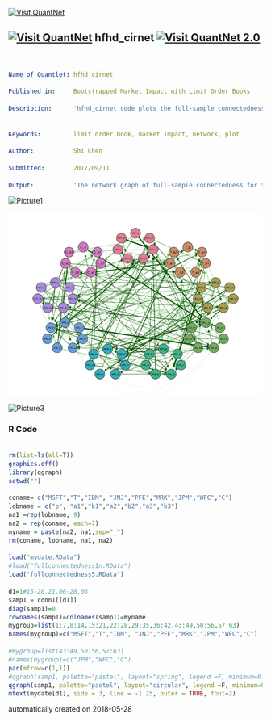 [<img src="https://github.com/QuantLet/Styleguide-and-FAQ/blob/master/pictures/banner.png" width="888" alt="Visit QuantNet">](http://quantlet.de/)

## [<img src="https://github.com/QuantLet/Styleguide-and-FAQ/blob/master/pictures/qloqo.png" alt="Visit QuantNet">](http://quantlet.de/) **hfhd_cirnet** [<img src="https://github.com/QuantLet/Styleguide-and-FAQ/blob/master/pictures/QN2.png" width="60" alt="Visit QuantNet 2.0">](http://quantlet.de/)

```yaml


Name of Quantlet: hfhd_cirnet

Published in: 	  Bootstrapped Market Impact with Limit Order Books

Description:      'hfhd_cirnet code plots the full-sample connectedness network.'


Keywords:         limit order book, market impact, network, plot

Author:           Shi Chen

Submitted:        2017/09/11

Output:           'The network graph of full-sample connectedness for the selected 			   trading day.'

```

![Picture1](nf1.png)

![Picture2](nf2.png)

![Picture3](nf3.png)

### R Code
```r

rm(list=ls(all=T))
graphics.off()
library(qgraph)
setwd("")

coname= c("MSFT","T","IBM", "JNJ","PFE","MRK","JPM","WFC","C")
lobname = c("p", "a1","b1","a2","b2","a3","b3")
na1 =rep(lobname, 9)
na2 = rep(coname, each=7)
myname = paste(na2, na1,sep="_")
rm(coname, lobname, na1, na2)

load("mydate.RData")
#load("fullconnectedness1n.RData")
load("fullconnectedness5.RData")

d1=1#15-20,21.06-28.06
samp1 = conn1[[d1]]
diag(samp1)=0
rownames(samp1)=colnames(samp1)=myname
mygroup=list(1:7,8:14,15:21,22:28,29:35,36:42,43:49,50:56,57:63)
names(mygroup)=c("MSFT","T","IBM", "JNJ","PFE","MRK","JPM","WFC","C")

#mygroup=list(43:49,50:56,57:63)
#names(mygroup)=c("JPM","WFC","C")
par(mfrow=c(1,1))
#qgraph(samp1, palette="pastel", layout="spring", legend =F, minimum=0.12, arrow =T, groups=mygroup, line=2.5)
qgraph(samp1, palette="pastel", layout="circular", legend =F, minimum=0.05, arrow =T, groups=mygroup, line=2.5)
mtext(mydate[d1], side = 3, line = -1.25, outer = TRUE, font=2)

```

automatically created on 2018-05-28